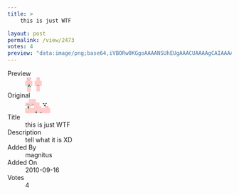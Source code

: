 ```yaml
---
title: >
    this is just WTF

layout: post
permalink: /view/2473
votes: 4
preview: "data:image/png;base64,iVBORw0KGgoAAAANSUhEUgAAACUAAAAgCAIAAAAaMSbnAAAABnRSTlMA/wD/AP5AXyvrAAAA/ElEQVRIie2WsQ6CMBBA7xQWw0TC7jfYfpN8E+x8jS0/wCd0NS5G61AttbQGSdsw8AZyXFJerpcjh1I+QcP7R1Hsr1cA0AEAADnBHHjvzhvHd76zoywoti+SRpOZL0iplBI4H1OEIOLXnQf0ScaA83tV6UzOuWQslAyc/Ru6LhciF2LouoAmRTZNHcvyxpgKUvgOlAbXaPDv9liz6Js5D975i8QafHr+zEGM6CPEDuL6YrIaH63rpD7WNNiGV3p92Nby3Cz7KPr/UG6fqixpfZFAa3+BT1nqMt9xc5n1sWX7i9m2xS304ajPQYL9LBKbb/Ntvh8+tbNMn4F4Acn2XvKRAiueAAAAAElFTkSuQmCC"
---
```

<dl class="side-by-side">
<dt>Preview</dt>
<dd>
    <img class="preview" src="data:image/png;base64,iVBORw0KGgoAAAANSUhEUgAAACUAAAAgCAIAAAAaMSbnAAAABnRSTlMA/wD/AP5AXyvrAAAA/ElEQVRIie2WsQ6CMBBA7xQWw0TC7jfYfpN8E+x8jS0/wCd0NS5G61AttbQGSdsw8AZyXFJerpcjh1I+QcP7R1Hsr1cA0AEAADnBHHjvzhvHd76zoywoti+SRpOZL0iplBI4H1OEIOLXnQf0ScaA83tV6UzOuWQslAyc/Ru6LhciF2LouoAmRTZNHcvyxpgKUvgOlAbXaPDv9liz6Js5D975i8QafHr+zEGM6CPEDuL6YrIaH63rpD7WNNiGV3p92Nby3Cz7KPr/UG6fqixpfZFAa3+BT1nqMt9xc5n1sWX7i9m2xS304ajPQYL9LBKbb/Ntvh8+tbNMn4F4Acn2XvKRAiueAAAAAElFTkSuQmCC">
</dd>
<dt>Original</dt>
<dd>
    <img class="preview" src="data:image/png;base64,iVBORw0KGgoAAAANSUhEUgAAAEAAAAAgCAYAAACinX6EAAABE0lEQVR42u2YSw6DIBCGuRN36lE8gx7De7ht4tZ9t900TUZLSgIULU+RYSb544NgZj5nGJSxPwbTBDFitZsazHuehZoEIIOXAFxBoAJgZkOzAHzKAF0JNLsIhgSPrgugBOASRGj9VwHIF0BqubgYOHZOip8EAIxgbffSAHiMI8AwqA6CMNP5zcSYvN7miLn5SgCSvnkbgE8AJgCp17Jo+gnmC8AXwqXWgCMA966znqMCcKRn32sq1AUgafpXsgjaFj7InhHsxoV8Hc4NxDpPlux2JAAEoEUAMV1l90E7AGpTVBdoHgAGlQOg7iYtO0vKAAJAANoAwDmnDCjZTosD8Ale+8OEAYDcTbpCuA4A5eMCO4AV+IdoGKi5cw0AAAAASUVORK5CYII=">
</dd>
<dt>Title</dt>
<dd>this is just WTF</dd>
<dt>Description</dt>
<dd>tell what it is XD</dd>
<dt>Added By</dt>
<dd>magnitus</dd>
<dt>Added On</dt>
<dd>2010-09-16</dd>
<dt>Votes</dt>
<dd>4</dd>
</dl>
